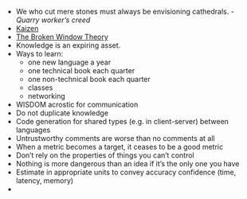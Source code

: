 - We who cut mere stones must always be envisioning cathedrals. - *Quarry worker’s creed*
- [Kaizen](https://www.techtarget.com/searcherp/definition/kaizen-or-continuous-improvement#:~:text=Kaizen%20is%20a%20compound%20of,War%20II%20Japanese%20quality%20circles.)
- [The Broken Window Theory](https://en.m.wikipedia.org/wiki/Broken_windows_theory)
- Knowledge is an expiring asset.
- Ways to learn:
	- one new language a year
	- one technical book each quarter
	- one non-technical book each quarter 
	- classes
	- networking 
- WISDOM acrostic for communication
- Do not duplicate knowledge
- Code generation for shared types (e.g. in client-server) between languages 
- Untrustworthy comments are worse than no comments at all
- When a metric becomes a target, it ceases to be a good metric
- Don’t rely on the properties of things you can’t control
- Nothing is more dangerous than an idea if it’s the only one you have
- Estimate in appropriate units to convey accuracy confidence (time, latency, memory)
- 
